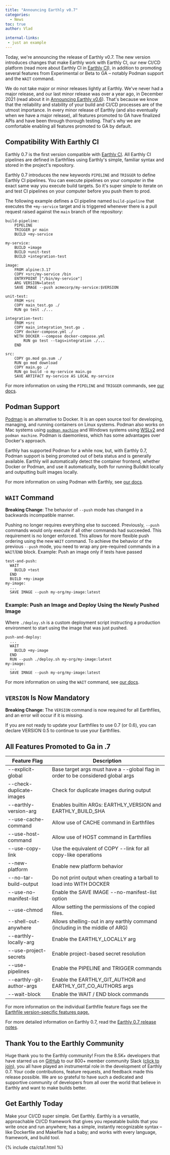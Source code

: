 ```yaml
---
title: "Announcing Earthly v0.7"
categories:
  - News
toc: true
author: Vlad

internal-links:
 - just an example
---
```


Today, we're announcing the release of Earthly v0.7. The new version introduces changes that make Earthly work with Earthly CI, our new CI/CD platform (read more about Earthly CI in [Earthly CI](/blog/launching-earthly-CI)), in addition to promoting several features from Experimental or Beta to GA – notably Podman support and the `WAIT` command.

We do not take major or minor releases lightly at Earthly. We've never had a major release, and our last minor release was over a year ago, in December 2021 (read about it in [Announcing Earthly v0.6](https://earthly.dev/blog/earthly-v0-6/)). That's because we know that the reliability and stability of your build and CI/CD processes are of the utmost importance. In every minor release of Earthly (and also eventually when we have a major release), all features promoted to GA have finalized APIs and have been through thorough testing. That's why we are comfortable enabling all features promoted to GA by default.

## Compatibility With Earthly CI

Earthly 0.7 is the first version compatible with [Earthly CI](/blog/launching-earthly-CI). All Earthly CI pipelines are defined in Earthfiles using Earthly's simple, familiar syntax and stored in the project's repository.

Earthly 0.7 introduces the new keywords `PIPELINE` and `TRIGGER` to define Earthly CI pipelines. You can execute pipelines on your computer in the exact same way you execute build targets. So it's super simple to iterate on and test CI pipelines on your computer before you push them to prod.

The following example defines a CI pipeline named `build-pipeline` that executes the `+my-service` target and is triggered whenever there is a pull request raised against the `main` branch of the repository:

~~~{.Dockerfile caption=""}
build-pipeline:
    PIPELINE
    TRIGGER pr main
    BUILD +my-service

my-service:
    BUILD +image
    BUILD +unit-test
    BUILD +integration-test

image:
    FROM alpine:3.17
    COPY +src/my-service /bin
    ENTRYPOINT ["/bin/my-service"]
    ARG VERSION=latest
    SAVE IMAGE --push acmecorp/my-service:$VERSION

unit-test:
    FROM +src
    COPY main_test.go ./
    RUN go test ./...

integration-test:
    FROM +src
    COPY main_integration_test.go .
    COPY docker-compose.yml ./
    WITH DOCKER --compose docker-compose.yml
        RUN go test --tags=integration ./...
    END

src:
    COPY go.mod go.sum ./
    RUN go mod download
    COPY main.go ./
    RUN go build -o my-service main.go
    SAVE ARTIFACT my-service AS LOCAL my-service
~~~

For more information on using the `PIPELINE` and `TRIGGER` commands, see [our docs](https://docs.earthly.dev/v/earthly-0.7/docs/earthfile#pipeline-beta).

## Podman Support

[Podman](https://docs.earthly.dev/v/earthly-0.7/docs/earthfile#pipeline-beta) is an alternative to Docker. It is an open source tool for developing, managing, and running containers on Linux systems. Podman also works on Mac systems using [`podman machine`](https://docs.podman.io/en/latest/markdown/podman-machine.1.html) and Windows systems using [WSLv2](https://learn.microsoft.com/en-us/windows/wsl/about#what-is-wsl-2) and `podman machine`. Podman is daemonless, which has some advantages over Docker's approach.

Earthly has supported Podman for a while now, but, with Earthly 0.7, Podman support is being promoted out of beta status and is generally available. Earthly will automatically detect the container frontend, whether Docker or Podman, and use it automatically, both for running Buildkit locally and outputting built images locally.

For more information on using Podman with Earthly, see [our docs](https://docs.earthly.dev/v/earthly-0.7/docs/guides/podman).

## `WAIT` Command

**Breaking Change**: The behavior of `--push` mode has changed in a backwards incompatible manner.

Pushing no longer requires everything else to succeed. Previously, `--push` commands would only execute if all other commands had succeeded. This requirement is no longer enforced. This allows for more flexible push ordering using the new `WAIT` command. To achieve the behavior of the previous `--push` mode, you need to wrap any pre-required commands in a `WAIT`/`END` block.
Example: Push an image only if tests have passed

~~~{.Dockerfile caption=""}
test-and-push:
  WAIT
    BUILD +test
  END
  BUILD +my-image
my-image:
  ...
  SAVE IMAGE --push my-org/my-image:latest
~~~

### Example: Push an Image and Deploy Using the Newly Pushed Image

Where `./deploy.sh` is a custom deployment script instructing a production environment to start using the image that was just pushed.

~~~{.Dockerfile caption=""}
push-and-deploy:
  ...
  WAIT
    BUILD +my-image
  END
  RUN --push ./deploy.sh my-org/my-image:latest
my-image:
  ...
  SAVE IMAGE --push my-org/my-image:latest
~~~

For more information on using the `WAIT` command, see [our docs](https://docs.earthly.dev/v/earthly-0.7/docs/earthfile#wait).

## `VERSION` Is Now Mandatory

**Breaking Change:** The `VERSION` command is now required for all Earthfiles, and an error will occur if it is missing.

If you are not ready to update your Earthfiles to use 0.7 (or 0.6), you can declare VERSION 0.5 to continue to use your Earthfiles.

## All Features Promoted to Ga in .7

|Feature Flag    |Description|
|-|-|
|--explicit-global |    Base target args must have a --global flag in order to be considered global args|
|--check-duplicate-images    | Check for duplicate images during output|
|--earthly-version-arg    | Enables builtin ARGs: EARTHLY_VERSION and EARTHLY_BUILD_SHA|
|--use-cache-command    | Allow use of CACHE command in Earthfiles|
|--use-host-command    | Allow use of HOST command in Earthfiles|
|--use-copy-link    | Use the equivalent of COPY --link for all copy-like operations|
|--new-platform    | Enable new platform behavior|
|--no-tar-build-output    | Do not print output when creating a tarball to load into WITH DOCKER|
|--use-no-manifest-list    | Enable the SAVE IMAGE --no-manifest-list option|
|--use-chmod    | Allow setting the permissions of the copied files.|
|--shell-out-anywhere    | Allows shelling-out in any earthly command (including in the middle of ARG)|
|--earthly-locally-arg    | Enable the EARTHLY_LOCALLY arg|
|--use-project-secrets    | Enable project-based secret resolution|
|--use-pipelines |    Enable the PIPELINE and TRIGGER commands|
|--earthly-git-author-args    | Enable the EARTHLY_GIT_AUTHOR and EARTHLY_GIT_CO_AUTHORS args|
|--wait-block    |Enable the WAIT / END block commands|

For more information on the individual Earthfile feature flags see the [Earthfile version-specific features page.](https://docs.earthly.dev/v/earthly-0.7/docs/earthfile/features)

For more detailed information on Earthly 0.7, read the [Earthly 0.7 release notes](https://github.com/earthly/earthly/releases/tag/v0.7.0).

## Thank You to the Earthly Community

Huge thank you to the Earthly community! From the 8.5K+ developers that have starred us on [GitHub](https://github.com/earthly/earthly) to our 800+ member community Slack ([click to join](https://earthly.dev/slack)), you all have played an instrumental role in the development of Earthly 0.7. Your code contributions, feature requests, and feedback made this release possible. We are so grateful to have such a dedicated and supportive community of developers from all over the world that believe in Earthly and want to make builds better.

## Get Earthly Today

Make your CI/CD super simple. Get Earthly. Earthly is a versatile, approachable CI/CD framework that gives you repeatable builds that you write once and run anywhere; has a simple, instantly recognizable syntax – like Dockerfile and Makefile had a baby; and works with every language, framework, and build tool.

{% include cta/cta1.html %}
